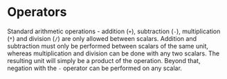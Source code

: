 # Operators

Standard arithmetic operations - addition (`+`), subtraction (`-`), multiplication (`*`) and division (`/`) are only allowed between scalars. Addition and subtraction must only be performed between scalars of the same unit, whereas multiplication and division can be done with any two scalars. The resulting unit will simply be a product of the operation. Beyond that, negation with the `-` operator can be performed on any scalar.